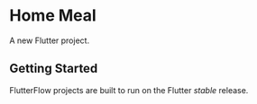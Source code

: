 # Home Meal

A new Flutter project.

## Getting Started

FlutterFlow projects are built to run on the Flutter _stable_ release.

